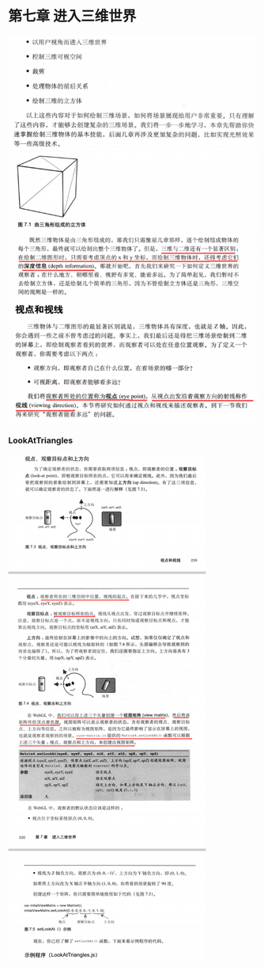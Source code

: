 # 第七章 进入三维世界

![image](../img/ch07/7-1.png)
![image](../img/ch07/7-2.png)
![image](../img/ch07/7-3.png)

### LookAtTriangles

![image](../img/ch07/7-4.png)
